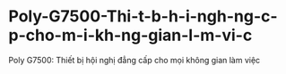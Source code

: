 # Poly-G7500-Thi-t-b-h-i-ngh-ng-c-p-cho-m-i-kh-ng-gian-l-m-vi-c
Poly G7500: Thiết bị hội nghị đẳng cấp cho mọi không gian làm việc
